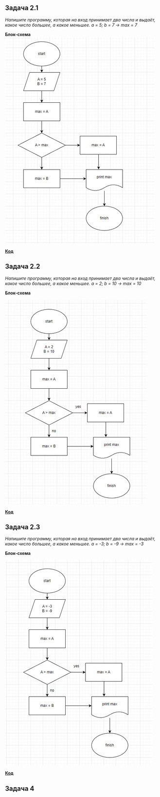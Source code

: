 ## Задача 2.1

*Напишите программу, которая на вход принимает два числа и выдаёт, какое число большее, а какое меньшее. a = 5; b = 7 -> max = 7*

**Блок-схема**
![Это блок-схема к задаче 2.1](task_2/blockdiagram.jpg)

**[Код](task_2/Program.cs)**

## Задача 2.2

*Напишите программу, которая на вход принимает два числа и выдаёт, какое число большее, а какое меньшее. a = 2; b = 10 -> max = 10*

**Блок-схема**

![Это блок-схема к задаче 2.2](task_2.2/blockdiagram2.2.jpg)

**[Код](task_2.2/Program.cs)**


## Задача 2.3

*Напишите программу, которая на вход принимает два числа и выдаёт, какое число большее, а какое меньшее. a = -3; b = -9 -> max = -3*

**Блок-схема**

![Это блок схема к задаче 2.3](task_2.3/blockdiagram2.3.jpg)

**[Код](task_2.3/Program.cs)**

## Задача 4